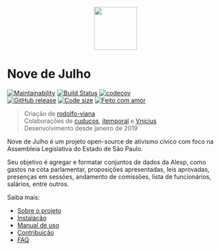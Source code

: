 <p align="center"><img src="https://media.giphy.com/media/moN59IdquTB0xE0g5c/giphy.gif" width="100"></p>


# __Nove de Julho__

[![Maintainability](https://api.codeclimate.com/v1/badges/dc4a0d2281a965d5dfd6/maintainability)](https://codeclimate.com/github/rodolfo-viana/novedejulho/maintainability)
[![Build Status](https://travis-ci.org/rodolfo-viana/novedejulho.svg?branch=master)](https://travis-ci.org/rodolfo-viana/novedejulho)
[![codecov](https://img.shields.io/codecov/c/github/rodolfo-viana/novedejulho.svg)](https://codecov.io/gh/rodolfo-viana/novedejulho)<br>
[![GitHub release](https://img.shields.io/github/release/rodolfo-viana/novedejulho.svg)](https://github.com/rodolfo-viana/novedejulho/releases/)
[![Code size](https://img.shields.io/github/languages/code-size/rodolfo-viana/novedejulho.svg)](https://github.com/rodolfo-viana/novedejulho/releases/)
[![Feito com amor](https://img.shields.io/badge/made%20with-%3C3-red.svg)](https://www.youtube.com/watch?v=OKTRc7x-zCM)

> Criação de [rodolfo-viana](https://github.com/rodolfo-viana)<br>
> Colaborações de [cuducos](https://github.com/cuducos), [jtemporal](https://github.com/jtemporal) e [Vnicius](https://github.com/Vnicius)<br>
> Desenvolvimento desde janeiro de 2019

Nove de Julho é um projeto open-source de ativismo cívico com foco na Assembleia Legislativa do Estado de São Paulo.

Seu objetivo é agregar e formatar conjuntos de dados da Alesp, como gastos na cota parlamentar, proposições apresentadas, leis aprovadas, presenças em sessões, andamento de comissões, lista de funcionários, salários, entre outros.

Saiba mais:

- [Sobre o projeto](https://github.com/rodolfo-viana/novedejulho/wiki/Sobre-o-projeto)
- [Instalação](https://github.com/rodolfo-viana/novedejulho/wiki/Instala%C3%A7%C3%A3o)
- [Manual de uso](https://github.com/rodolfo-viana/novedejulho/wiki/Manual-de-uso)
- [Contribuição](https://github.com/rodolfo-viana/novedejulho/wiki/Contribui%C3%A7%C3%A3o)
- [FAQ](https://github.com/rodolfo-viana/novedejulho/wiki/FAQ)
